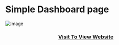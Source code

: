 <h1>Simple Dashboard page </h1>

![image](https://github.com/user-attachments/assets/b82baef8-7b75-41d7-96f3-faac63bd4537)

<h3 align="center"><a href="https://ashwin-karwade.github.io/Simple-Dashboard-Page/">Visit To View Website</a></h3>
